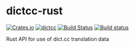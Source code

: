 # dictcc-rust
[![Crates.io](https://img.shields.io/crates/v/dictcc.svg)](https://crates.io/crates/dictcc)
[![dictcc](https://docs.rs/dictcc/badge.svg)](https://docs.rs/dictcc)
[![Build Status](https://travis-ci.org/kedeggel/dictcc-rust.svg?branch=master)](https://travis-ci.org/kedeggel/dictcc-rust)
[![Build status](https://ci.appveyor.com/api/projects/status/hdtge4kfoj961ur7/branch/master?svg=true)](https://ci.appveyor.com/project/kedeggel/dictcc-rust/branch/master)

Rust API for use of dict.cc translation data
